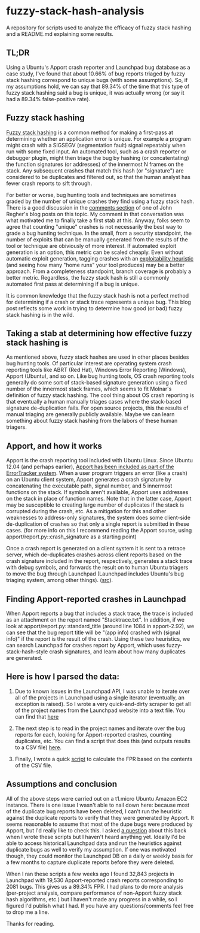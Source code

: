fuzzy-stack-hash-analysis
==========

A repository for scripts used to analyze the efficacy of fuzzy stack hashing and a README.md explaining some results.

TL;DR
----
Using a Ubuntu's Apport crash reporter and Launchpad bug database as a case study, I've found that about 10.66% of bug reports triaged by fuzzy stack hashing correspond to unique bugs (with some assumptions). So, if my assumptions hold, we can say that 89.34% of the time that this type of fuzzy stack hashing said a bug is unique, it was actually wrong (or say it had a 89.34% false-positive rate).

Fuzzy stack hashing
----

[Fuzzy stack hashing](https://www.usenix.org/legacy/event/sec09/tech/full_papers/molnar.pdf) is a common method for making a first-pass at determining whether an application error is unique. For example a program might crash with a SIGSEGV (segmentation fault) signal repeatably when run with some fixed input. An automated tool, such as a crash reporter or debugger plugin, might then triage the bug by hashing (or concatentating) the function signatures (or addresses) of the innermost N frames on the stack. Any subsequent crashes that match this hash (or "signature") are considered to be duplicates and filtered out, so that the human analyst has fewer crash reports to sift through.

For better or worse, bug hunting tools and techniques are sometimes graded by the number of unique crashes they find using a fuzzy stack hash. There is a good discussion in the [comments section](http://blog.regehr.org/archives/1042#comments) of one of John Regher's blog posts on this topic. My comment in that conversation was what motivated me to finally take a first stab at this. Anyway, folks seem to agree that counting "unique" crashes is not necessarily the best way to grade a bug hunting technique. In the small, from a security standpoint, the number of exploits that can be manually generated from the results of the tool or technique are obiviously of more interest. If automated exploit generation is an option, this metric can be scaled cheaply. Even without automatic exploit generation, tagging crashes with an [exploitability heuristic](https://github.com/jfoote/exploitable) (and seeing how many "home runs" your tool produces) may be a better approach. From a completeness standpoint, branch coverage is probably a better metric. Regardless, the fuzzy stack hash is still a commonly automated first pass at determining if a bug is unique.

It is common knowledge that the fuzzy stack hash is not a perfect method for determining if a crash or stack trace represents a unique bug. This blog post reflects some work in trying to determine how good (or bad) fuzzy stack hashing is in the wild.

Taking a stab at determining how effective fuzzy stack hashing is
----

As mentioned above, fuzzy stack hashes are used in other places besides bug hunting tools. Of particular interest are operating system crash reporting tools like ABRT (Red Hat), Windows Error Reporting (Windows), Apport (Ubuntu), and so on. Like bug hunting tools, OS crash reporting tools generally do some sort of stack-based signature generation using a fixed number of the innermost stack frames, which seems to fit Molnar's definition of fuzzy stack hashing. The cool thing about OS crash reporting is that eventually a human manually triages cases where the stack-based signature de-duplication fails. For open source projects, this the results of manual triaging are generally publicly available. Maybe we can learn something about fuzzy stack hashing from the labors of these human triagers.

Apport, and how it works
----

Apport is the crash reporting tool included with Ubuntu Linux. Since Ubuntu 12.04 (and perhaps earlier), [Apport has been included as part of the ErrorTracker system](https://wiki.ubuntu.com/Apport#Ubuntu_12.04_and_later). When a user program triggers an error (like a crash) on an Ubuntu client system, Apport generates a crash signature by concatenating the executable path, signal number, and 5 innermost functions on the stack. If symbols aren't available, Apport uses addresses on the stack in place of function names. Note that in the latter case, Apport may be susceptible to creating large number of duplicates if the stack is corrupted during the crash, etc. As a mitigation for this and other weaknesses to address-only signatures, the system does some client-side de-duplication of crashes so that only a single report is submitted in these cases. (for more info on this I recommend reading the Apport source, using apport/report.py::crash\_signature as a starting point)

Once a crash report is generated on a client system it is sent to a retrace server, which de-duplicates crashes across client reports based on the crash signature included in the report, respectively, generates a stack trace with debug symbols, and forwards the result on to human Ubuntu triagers to move the bug through Launchpad (Launchpad includes Ubuntu's bug triaging system, among other things). ([src](https://wiki.ubuntu.com/Bugs/ApportRetraces)).

Finding Apport-reported crashes in Launchpad
----

When Apport reports a bug that includes a stack trace, the trace is included as an attachment on the report named "Stacktrace.txt". In addition, if we look at apport/report.py::standard\_title (around line 1084 in apport-2.92), we can see that the bug report title will be "(app info) crashed with (signal info)" if the report is the result of the crash. Using these two heuristics, we can search Launchpad for crashes report by Apport, which uses fuzzy-stack-hash-style crash signatures, and learn about how many duplicates are generated.

Here is how I parsed the data:
----
1. Due to known issues in the Launchpad API, I was unable to iterate over all of the projects in Launchpad using a single iterator (eventually, an exception is raised). So I wrote a very quick-and-dirty scraper to get all of the project names from the Launchpad website into a text file. You can find that [here](https://github.com/jfoote/lookat-fsh/blob/master/scrape_project_names.py)

2. The next step is to read in the project names and iterate over the bug reports for each, looking for Apport-reported crashes, counting duplicates, etc. You can find a script that does this (and outputs results to a CSV file) [here](https://github.com/jfoote/lookat-fsh/blob/master/bugs.py).

3. Finally, I wrote a quick [script](https://github.com/jfoote/lookat-fsh/blob/master/parse.py) to calculate the FPR based on the contents of the CSV file.

Assumptions and conclusion
----

All of the above steps were carried out on a t1.micro Ubuntu Amazon EC2 instance. There is one issue I wasn't able to nail down here: because most of the duplicate bug reports have been deleted, I can't run the heuristic against the duplicate reports to verify that they were generated by Apport. It seems reasonable to assume that most of the dupe bugs were produced by Apport, but I'd really like to check this. I asked [a question](https://answers.launchpad.net/apport/+question/236701) about this back when I wrote these scripts but I haven't heard anything yet. Ideally I'd be able to access historical Launchpad data and run the heuristics against duplicate bugs as well to verify my assumption. If one was motivated though, they could monitor the Launchpad DB on a daily or weekly basis for a few months to capture duplicate reports before they were deleted.

When I ran these scripts a few weeks ago I found 32,843 projects in Launchpad with 19,530 Apport-reported crash reports corresponding to 2081 bugs. This gives us a 89.34% FPR. I had plans to do more analysis (per-project analysis, compare performance of non-Apport fuzzy stack hash algorithms, etc.) but I haven't made any progress in a while, so I figured I'd publish what I had. If you have any questions/comments feel free to drop me a line.

Thanks for reading.

